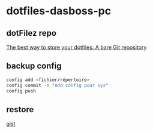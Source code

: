 # dotfiles-dasboss-pc

## dotFilez repo
[The best way to store your dotfiles: A bare Git repository](https://www.atlassian.com/git/tutorials/dotfiles)

## backup config

```bash
config add <fichier/répertoire>
config commit -m "Add config pour xyz"
config push
```

## restore
[gist](https://gist.github.com/mdupuis13/3376d8f73ee4e66e5364f991efcd5428)
